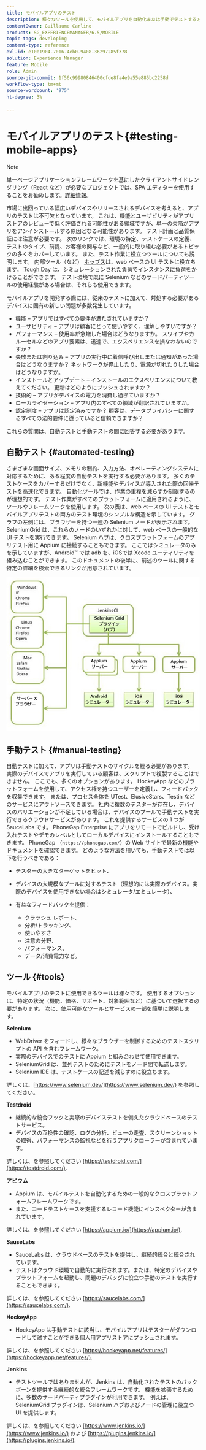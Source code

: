 ```yaml
---
title: モバイルアプリのテスト
description: 様々なツールを使用して、モバイルアプリを自動化または手動でテストする方法を説明します。
contentOwner: Guillaume Carlino
products: SG_EXPERIENCEMANAGER/6.5/MOBILE
topic-tags: developing
content-type: reference
exl-id: e10e1904-7016-4eb0-9408-36297285f378
solution: Experience Manager
feature: Mobile
role: Admin
source-git-commit: 1f56c99980846400cfde8fa4e9a55e885bc2258d
workflow-type: tm+mt
source-wordcount: '975'
ht-degree: 3%

---
```


# モバイルアプリのテスト{#testing-mobile-apps}

>[!NOTE]
>
>単一ページアプリケーションフレームワークを基にしたクライアントサイドレンダリング（React など）が必要なプロジェクトでは、SPA エディターを使用することをお勧めします。[詳細情報](/help/sites-developing/spa-overview.md)。

市場に出回っている幅広いデバイスやリリースされるデバイスを考えると、アプリのテストは不可欠となっています。 これは、機能とユーザビリティがアプリストアのレビューで低く評価される可能性がある領域ですが、単一の欠陥がアプリをアンインストールする原因となる可能性があります。 テスト計画と品質保証には注意が必要です。 次のリンクでは、環境の特定、テストケースの定義、テストのタイプ、前提、お客様の関与など、一般的に取り組む必要があるトピックの多くをカバーしています。 また、テスト作業に役立つツールについても説明します。 内部ツール（など） [ホッブス](/help/sites-developing/hobbes.md)は、web ベースの UI テストに役立ちます。 [Tough Day](/help/sites-developing/tough-day.md) は、シミュレーションされた負荷でインスタンスに負荷をかけることができます。 テスト環境で既に Selenium などのサードパーティツールの使用経験がある場合は、それらも使用できます。

モバイルアプリを開発する際には、従来のテストに加えて、対処する必要があるデバイスに固有の新しい問題が多数発生しています。

* 機能 – アプリではすべての要件が満たされていますか？
* ユーザビリティ – アプリは顧客にとって使いやすく、理解しやすいですか？
* パフォーマンス – 使用率が急増した場合はどうなりますか。 スワイプやカルーセルなどのアプリ要素は、迅速で、エクスペリエンスを損なわないのですか？
* 失敗または割り込み – アプリの実行中に着信呼び出しまたは通知があった場合はどうなりますか？ ネットワークが停止したり、電源が切れたりした場合はどうなりますか。
* インストールとアップデート – インストールのエクスペリエンスについて教えてください。 更新はどのようにプッシュされますか？
* 技術的 – アプリがデバイスの電力を消費し過ぎていますか？
* ローカライゼーション – アプリ内のすべての領域が翻訳されていますか。
* 認定制度 – アプリは認定済みですか？ 顧客は、データプライバシーに関するすべての法的要件に従っていると信頼できますか？

これらの質問は、自動テストと手動テストの間に回答する必要があります。

## 自動テスト {#automated-testing}

さまざまな画面サイズ、メモリの制約、入力方法、オペレーティングシステムに対応するために、ある程度の自動テストを実行する必要があります。 多くのテストケースをカバーするだけでなく、新機能やデバイスが導入された際の回帰テストを高速化できます。 自動化ツールでは、作業の重複を減らすか制限するのが理想的です。 テスト作業がすべてのプラットフォームに適用されるように、ツールやフレームワークを使用します。 次の表は、web ベースの UI テストとモバイルアプリテストの両方のテスト環境のシンプルな構造を示しています。 グラフの左側には、ブラウザーを持つ一連の Selenium ノードが表示されます。 SeleniumGrid は、これらのノードのいずれかに対して、web ベースの一般的な UI テストを実行できます。 Selenium ハブは、クロスプラットフォームのアプリテスト用に Appium に接続することもできます。 ここではシミュレータのみを示していますが、Android™ では adb を、iOSでは Xcode ユーティリティを組み込むことができます。 このドキュメントの後半に、前述のツールに関する特定の詳細を検索できるリンクが用意されています。

![chlimage_1](assets/chlimage_1.jpeg)

## 手動テスト {#manual-testing}

自動テストに加えて、アプリは手動テストのサイクルを経る必要があります。 実際のデバイスでアプリを実行している顧客は、スクリプトで複製することはできません。 ここでも、多くのオプションがあります。 HockeyApp などのプラットフォームを使用して、アクセス権を持つユーザーを定義し、フィードバックを収集できます。 または、プロセス全体を UTest、ElusiveStars、Testin などのサービスにアウトソースできます。 社内に複数のテスターが存在し、デバイスのバリエーションが不足している場合は、デバイスのプールで手動テストを実行できるクラウドサービスがあります。 これを提供するサービスの 1 つが SauceLabs です。 PhoneGap Enterprise にアプリをリモートでビルドし、受け入れテストやデモのレベルとしてローカルデバイスにインストールすることもできます。 PhoneGap （`https://phonegap.com/`）の Web サイトで最新の機能やドキュメントを確認できます。 どのような方法を用いても、手動テストでは以下を行うべきである：

* テスターの大きなターゲットをヒット、
* デバイスの大規模なプールに対するテスト（理想的には実際のデバイス。実際のデバイスを使用できない場合はシミュレータ/エミュレータ）、
* 有益なフィードバックを提供：

   * クラッシュ レポート、
   * 分析/トラッキング、
   * 使いやすさ
   * 注意の分野、
   * パフォーマンス、
   * データ/消費電力など。

## ツール {#tools}

モバイルアプリのテストに使用できるツールは様々です。 使用するオプションは、特定の状況（機能、価格、サポート、対象範囲など）に基づいて選択する必要があります。 次に、使用可能なツールとサービスの一部を簡単に説明します。

**Selenium**

* WebDriver をフィードし、様々なブラウザーを制御するためのテストスクリプトの API を含むフレームワーク。
* 実際のデバイスでのテストに Appium と組み合わせて使用できます。
* SeleniumGrid は、並列テストのためにテストをノード間で転送します。
* Selenium IDE は、テストケースの記述を減らすのに役立ちます。

詳しくは、[https://www.selenium.dev/](https://www.selenium.dev/) を参照してください。

**Testdroid**

* 継続的な統合フックと実際のデバイステストを備えたクラウドベースのテストサービス。
* デバイスの互換性の確認、ログの分析、ビューの走査、スクリーンショットの取得、パフォーマンスの監視などを行うアプリクローラーが含まれています。

詳しくは、を参照してください [https://testdroid.com/](https://testdroid.com/).

**アピウム**

* Appium は、モバイルテストを自動化するための一般的なクロスプラットフォームフレームワークです。
* また、コードテストケースを支援するレコード機能にインスペクターが含まれています。

詳しくは、を参照してください [https://appium.io/](https://appium.io/).

**SauseLabs**

* SauceLabs は、クラウドベースのテストを提供し、継続的統合と統合されています。
* テストはクラウド環境で自動的に実行されます。または、特定のデバイスやプラットフォームを起動し、問題のデバッグに役立つ手動のテストを実行することもできます。

詳しくは、を参照してください [https://saucelabs.com/](https://saucelabs.com/).

<!-- **AppTestNow**

* An outsourcing service that tests your mobile apps.
* Included is a large pool of devices and offers a wide range of types of testing: performance, quality, functional, certification, localization, data consumption, and so on.

For more information, see [https://apptestnow.com/](https://apptestnow.com/). -->

**HockeyApp**

* HockeyApp は手動テストに該当し、モバイルアプリはテスターがダウンロードして試すことができる個人用アプリストアにプッシュされます。

詳しくは、を参照してください [https://hockeyapp.net/features/](https://hockeyapp.net/features/).

**Jenkins**

* テストツールではありませんが、Jenkins は、自動化されたテストのバックボーンを提供する継続的な統合フレームワークです。 機能を拡張するために、多数のサードパーティプラグインが利用できます。 例えば、SeleniumGrid プラグインは、Selenium ハブおよびノードの管理に役立つ UI を提供します。

詳しくは、を参照してください [https://www.jenkins.io/](https://www.jenkins.io/) および [https://plugins.jenkins.io/](https://plugins.jenkins.io/).
